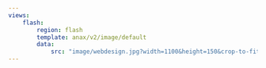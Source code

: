 ```yaml
---
views:
    flash:
        region: flash
        template: anax/v2/image/default
        data:
            src: "image/webdesign.jpg?width=1100&height=150&crop-to-fit"
---
```

